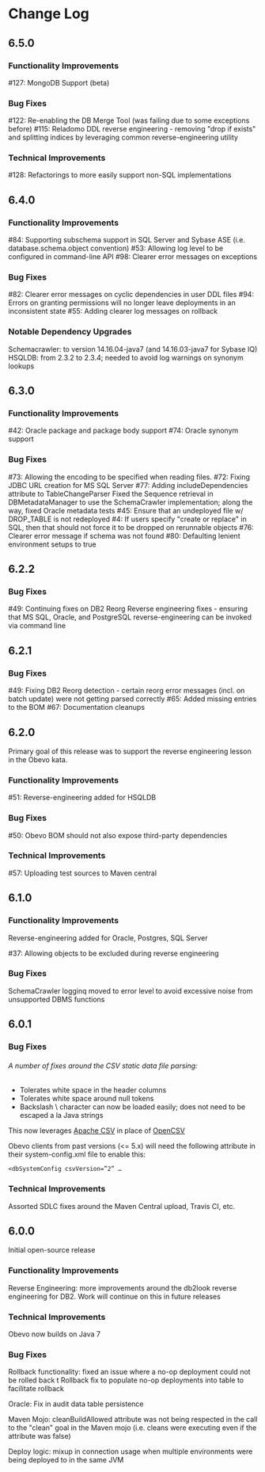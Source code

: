 # Change Log

## 6.5.0

### Functionality Improvements
#127: MongoDB Support (beta)

### Bug Fixes
#122: Re-enabling the DB Merge Tool (was failing due to some exceptions before)
#115: Reladomo DDL reverse engineering - removing "drop if exists" and splitting indices by leveraging common reverse-engineering utility

### Technical Improvements
#128: Refactorings to more easily support non-SQL implementations


## 6.4.0

### Functionality Improvements
#84: Supporting subschema support in SQL Server and Sybase ASE (i.e. database.schema.object convention)
#53: Allowing log level to be configured in command-line API
#98: Clearer error messages on exceptions

### Bug Fixes
#82: Clearer error messages on cyclic dependencies in user DDL files
#94: Errors on granting permissions will no longer leave deployments in an inconsistent state
#55: Adding clearer log messages on rollback

### Notable Dependency Upgrades
Schemacrawler: to version 14.16.04-java7 (and 14.16.03-java7 for Sybase IQ)
HSQLDB: from 2.3.2 to 2.3.4; needed to avoid log warnings on synonym lookups


## 6.3.0

### Functionality Improvements

#42: Oracle package and package body support
#74: Oracle synonym support


### Bug Fixes

#73: Allowing the encoding to be specified when reading files.
#72: Fixing JDBC URL creation for MS SQL Server
#77: Adding includeDependencies attribute to TableChangeParser
Fixed the Sequence retrieval in DBMetadataManager to use the SchemaCrawler implementation; along the way, fixed Oracle metadata tests
#45: Ensure that an undeployed file w/ DROP_TABLE is not redeployed
#4: If users specify "create or replace" in SQL, then that should not force it to be dropped on rerunnable objects
#76: Clearer error message if schema was not found
#80: Defaulting lenient environment setups to true


## 6.2.2

### Bug Fixes

#49: Continuing fixes on DB2 Reorg
Reverse engineering fixes - ensuring that MS SQL, Oracle, and PostgreSQL reverse-engineering can be invoked via command line


## 6.2.1

### Bug Fixes

#49: Fixing DB2 Reorg detection - certain reorg error messages (incl. on batch update) were not getting parsed correctly
#65: Added missing entries to the BOM
#67: Documentation cleanups


## 6.2.0

Primary goal of this release was to support the reverse engineering lesson in the Obevo kata.

### Functionality Improvements

#51: Reverse-engineering added for HSQLDB

### Bug Fixes

#50: Obevo BOM should not also expose third-party dependencies

### Technical Improvements

#57: Uploading test sources to Maven central


## 6.1.0

### Functionality Improvements

Reverse-engineering added for Oracle, Postgres, SQL Server

#37: Allowing objects to be excluded during reverse engineering


### Bug Fixes

SchemaCrawler logginq moved to error level to avoid excessive noise from unsupported DBMS functions


## 6.0.1

### Bug Fixes

###### A number of fixes around the CSV static data file parsing:
* Tolerates white space in the header columns
* Tolerates white space around null tokens
* Backslash \ character can now be loaded easily; does not need to be escaped a la Java strings

This now leverages [Apache CSV](https://commons.apache.org/proper/commons-csv/) in place of [OpenCSV](http://opencsv.sourceforge.net/)

Obevo clients from past versions (<= 5.x) will need the following attribute in their system-config.xml file to enable this:
```
<dbSystemConfig csvVersion=”2” …
```

### Technical Improvements

Assorted SDLC fixes  around the Maven Central upload, Travis CI, etc.


## 6.0.0
Initial open-source release

### Functionality Improvements
Reverse Engineering: more improvements around the db2look reverse engineering for DB2. Work will continue on this in future releases


### Technical Improvements
Obevo now builds on Java 7


### Bug Fixes
Rollback functionality: fixed an issue where a no-op deployment could not be rolled back t
Rollback fix to populate no-op deployments into table to facilitate rollback

Oracle: Fix in audit data table persistence

Maven Mojo: cleanBuildAllowed attribute was not being respected in the call to the "clean" goal in the Maven mojo (i.e. cleans were executing even if the attribute was false)

Deploy logic: mixup in connection usage when multiple environments were being deployed to in the same JVM

